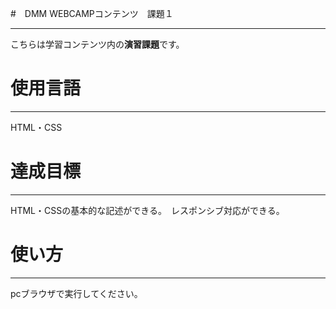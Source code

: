 #　DMM WEBCAMPコンテンツ　課題１
***
こちらは学習コンテンツ内の**演習課題**です。

# 使用言語
***
HTML・CSS

# 達成目標
***
HTML・CSSの基本的な記述ができる。　レスポンシブ対応ができる。

# 使い方
***
pcブラウザで実行してください。
